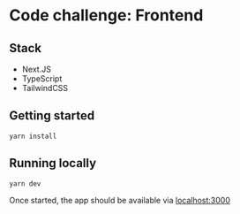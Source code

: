 # Code challenge: Frontend

## Stack

- Next.JS
- TypeScript
- TailwindCSS

## Getting started

```
yarn install
```

## Running locally

```
yarn dev
```

Once started, the app should be available via [localhost:3000](http://localhost:3000)